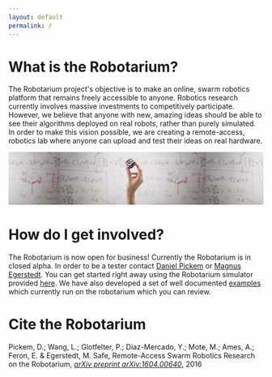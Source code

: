 ```yaml
---
layout: default
permalink: /
---
```


# What is the Robotarium?

The Robotarium project's objective is to make an online, swarm robotics platform that remains freely accessible to anyone. Robotics research currently involves massive investments to competitively participate. However, we believe that anyone with new, amazing ideas should be able to see their algorithms deployed on real robots, rather than purely simulated. In order to make this vision possible, we are creating a remote-access, robotics lab where anyone can upload and test their ideas on real hardware.

![Hand Image](/assets/hand_pic.png)


# How do I get involved?

The Robotarium is now open for business! Currently the Robotarium is in closed alpha. In order to be a tester contact [Daniel Pickem](mailto:daniel.pickem@gatech.edu) or [Magnus Egerstedt](mailto:magnus@gatech.edu). You can get started right away using the Robotarium simulator provided [here](/get_started/). We have also developed a set of well documented [examples](/examples/) which currently run on the robotarium which you can review.

# Cite the Robotarium

Pickem, D.; Wang, L.; Glotfelter, P.; Diaz-Mercado, Y.; Mote, M.; Ames, A.; Feron, E. & Egerstedt, M. Safe, Remote-Access Swarm Robotics Research on the Robotarium, [*arXiv preprint arXiv:1604.00640*](http://arxiv.org/abs/1604.00640), 2016
